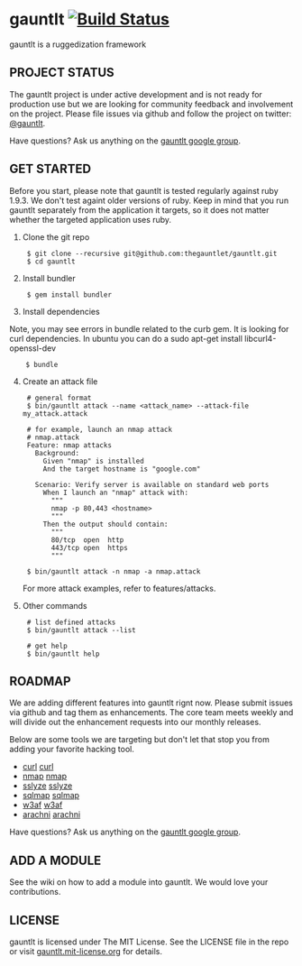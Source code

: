 # gauntlt [![Build Status](https://secure.travis-ci.org/thegauntlet/gauntlt.png?branch=master)](http://travis-ci.org/thegauntlet/gauntlt)

gauntlt is a ruggedization framework

## PROJECT STATUS

The gauntlt project is under active development and is not ready for production use but we are looking for community feedback and involvement on the project.  Please file issues via github and follow the project on twitter: [@gauntlt](https://twitter.com/gauntlt).

Have questions?  Ask us anything on the [gauntlt google group](http://bit.ly/gauntlt_group).

## GET STARTED

Before you start, please note that gauntlt is tested regularly against ruby 1.9.3. We don't test againt older versions of ruby. Keep in mind that you run gauntlt separately from the application it targets, so it does not matter whether the targeted application uses ruby.

1. Clone the git repo

        $ git clone --recursive git@github.com:thegauntlet/gauntlt.git
        $ cd gauntlt


2. Install bundler

        $ gem install bundler


3. Install dependencies

Note, you may see errors in bundle related to the curb gem.  It is looking for curl dependencies. In ubuntu you can do a sudo apt-get install libcurl4-openssl-dev

        $ bundle

4. Create an attack file

        # general format
        $ bin/gauntlt attack --name <attack_name> --attack-file my_attack.attack

        # for example, launch an nmap attack
        # nmap.attack
        Feature: nmap attacks
          Background:
            Given "nmap" is installed
            And the target hostname is "google.com"

          Scenario: Verify server is available on standard web ports
            When I launch an "nmap" attack with:
              """
              nmap -p 80,443 <hostname>
              """
            Then the output should contain:
              """
              80/tcp  open  http
              443/tcp open  https
              """

        $ bin/gauntlt attack -n nmap -a nmap.attack

      For more attack examples, refer to features/attacks.

5. Other commands

        # list defined attacks
        $ bin/gauntlt attack --list

        # get help
        $ bin/gauntlt help


## ROADMAP

We are adding different features into gauntlt rignt now.  Please submit issues via github and tag them as enhancements.  The core team meets weekly and will divide out the enhancement requests into our monthly releases.

Below are some tools we are targeting but don't let that stop you from adding your favorite hacking tool.

  * [curl] [curl]
  * [nmap] [nmap]
  * [sslyze] [sslyze]
  * [sqlmap] [sqlmap]
  * [w3af] [w3af]
  * [arachni] [arachni]

Have questions?  Ask us anything on the [gauntlt google group](http://bit.ly/gauntlt_group).

## ADD A MODULE
See the wiki on how to add a module into gauntlt. We would love your contributions.

## LICENSE

gauntlt is licensed under The MIT License. See the LICENSE file in the repo or visit [gauntlt.mit-license.org](http://gauntlt.mit-license.org/) for details.

[curl]: http://curl.haxx.se
[nmap]: http://nmap.org
[sslyze]: https://github.com/iSECPartners/sslyze
[w3af]: http://w3af.sourceforge.net
[sqlmap]: http://sqlmap.org
[arachni]: http://arachni-scanner.com
